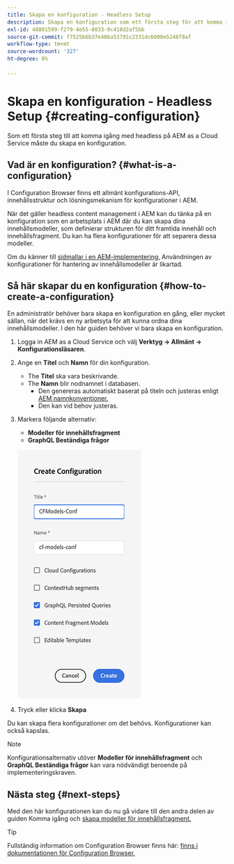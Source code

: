 ```yaml
---
title: Skapa en konfiguration - Headless Setup
description: Skapa en konfiguration som ett första steg för att komma igång med headless på AEM as a Cloud Service.
exl-id: 48801599-f279-4e55-8033-9c418d2af5bb
source-git-commit: f7525b6b37e486a53791c2331dc6000e5248f8af
workflow-type: tm+mt
source-wordcount: '327'
ht-degree: 0%

---
```


# Skapa en konfiguration - Headless Setup {#creating-configuration}

Som ett första steg till att komma igång med headless på AEM as a Cloud Service måste du skapa en konfiguration.

## Vad är en konfiguration? {#what-is-a-configuration}

I Configuration Browser finns ett allmänt konfigurations-API, innehållsstruktur och lösningsmekanism för konfigurationer i AEM.

När det gäller headless content management i AEM kan du tänka på en konfiguration som en arbetsplats i AEM där du kan skapa dina innehållsmodeller, som definierar strukturen för ditt framtida innehåll och innehållsfragment. Du kan ha flera konfigurationer för att separera dessa modeller.

Om du känner till [sidmallar i en AEM-implementering,](/help/sites-cloud/authoring/features/templates.md) Användningen av konfigurationer för hantering av innehållsmodeller är likartad.

## Så här skapar du en konfiguration {#how-to-create-a-configuration}

En administratör behöver bara skapa en konfiguration en gång, eller mycket sällan, när det krävs en ny arbetsyta för att kunna ordna dina innehållsmodeller. I den här guiden behöver vi bara skapa en konfiguration.

1. Logga in AEM as a Cloud Service och välj **Verktyg -> Allmänt -> Konfigurationsläsaren**.
1. Ange en **Titel** och **Namn** för din konfiguration.
   * The **Titel** ska vara beskrivande.
   * The **Namn** blir nodnamnet i databasen.
      * Den genereras automatiskt baserat på titeln och justeras enligt [AEM namnkonventioner.](/help/implementing/developing/introduction/naming-conventions.md)
      * Den kan vid behov justeras.
1. Markera följande alternativ:
   * **Modeller för innehållsfragment**
   * **GraphQL Beständiga frågor**

   ![Skapa konfiguration](../assets/create-configuration.png)

1. Tryck eller klicka **Skapa**

Du kan skapa flera konfigurationer om det behövs. Konfigurationer kan också kapslas.

>[!NOTE]
>
>Konfigurationsalternativ utöver **Modeller för innehållsfragment** och **GraphQL Beständiga frågor** kan vara nödvändigt beroende på implementeringskraven.

## Nästa steg {#next-steps}

Med den här konfigurationen kan du nu gå vidare till den andra delen av guiden Komma igång och [skapa modeller för innehållsfragment.](create-content-model.md)

>[!TIP]
>
>Fullständig information om Configuration Browser finns här: [finns i dokumentationen för Configuration Browser.](/help/implementing/developing/introduction/configurations.md)
